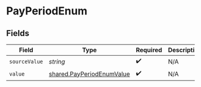 # PayPeriodEnum


## Fields

| Field                                                                  | Type                                                                   | Required                                                               | Description                                                            |
| ---------------------------------------------------------------------- | ---------------------------------------------------------------------- | ---------------------------------------------------------------------- | ---------------------------------------------------------------------- |
| `sourceValue`                                                          | *string*                                                               | :heavy_check_mark:                                                     | N/A                                                                    |
| `value`                                                                | [shared.PayPeriodEnumValue](../../models/shared/payperiodenumvalue.md) | :heavy_check_mark:                                                     | N/A                                                                    |